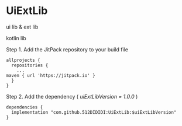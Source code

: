 # UiExtLib
ui lib & ext lib 

kotlin lib

Step 1. Add the JitPack repository to your build file

    allprojects {
      repositories {
        ...
	maven { url 'https://jitpack.io' }
      }
    }
Step 2. Add the dependency ( *uiExtLibVersion = 1.0.0* ) 

    dependencies {
      implementation "com.github.512DIDIDI:UiExtLib:$uiExtLibVersion"
    }

